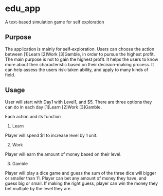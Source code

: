 # edu_app
A text-based simulation game for self exploration

## Purpose
The application is mainly for self-exploration.
Users can choose the action between [1]Learn [2]Work [3]Gamble, in order to pursue the highest profit.
The main purpose is not to gain the highest profit.
It helps the users to know more about their characteristic based on their decision-making process.
It can help assess the users risk-taken ability, and apply to many kinds of field.

## Usage
User will start with Day1 with Level1, and $5.
There are three options they can do in each day [1]Learn [2]Work [3]Gamble.

Each action and its function
1. Learn

Player will spend $1 to increase level by 1 unit.

2. Work

Player will earn the amount of money based on their level.

3. Gamble

Player will play a dice game and guess the sum of the three dice will bigger or smaller than 11.
Player can bet any amount of money they have, and guess big or small.
If making the right guess, player can win the money they bet multiple by the level they are.